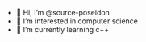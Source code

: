 - 👋 Hi, I’m @source-poseidon
- 👀 I’m interested in computer science
- 🌱 I’m currently learning c++

<!---
source-poseidon/source-poseidon is a ✨ special ✨ repository because its `README.md` (this file) appears on your GitHub profile.
You can click the Preview link to take a look at your changes.
--->
